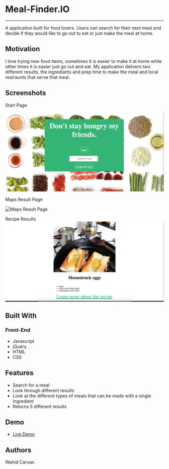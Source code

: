 # Meal-Finder.IO
----

A application built for food lovers. Users can search for their next meal and decide if they would like to go out to eat or just make the meal at home. 

## Motivation

I love trying new food items, sometimes it is easier to make it at home while other times it is easier just go out and eat. My application delivers two different results, the ingrediants and prep time to make the meal and local restraunts that serve that meal.


## Screenshots
Start Page

![Start Page](startpage.png)

Maps Result Page

![Maps Result Page](mapResults.png)

Recipe Results
![Recipes Result Page](recipeResults.png)


## Built With

### Front-End
* Javascript 
* jQuery 
* HTML 
* CSS

## Features

* Search for a meal 
* Look through different results 
* Look at the different types of meals that can be made with a single ingredient 
* Returns 5 different results

## Demo

- [Live Demo](https://wahidc7101.github.io/meal-finder/)

## Authors

Wahid Carvan
